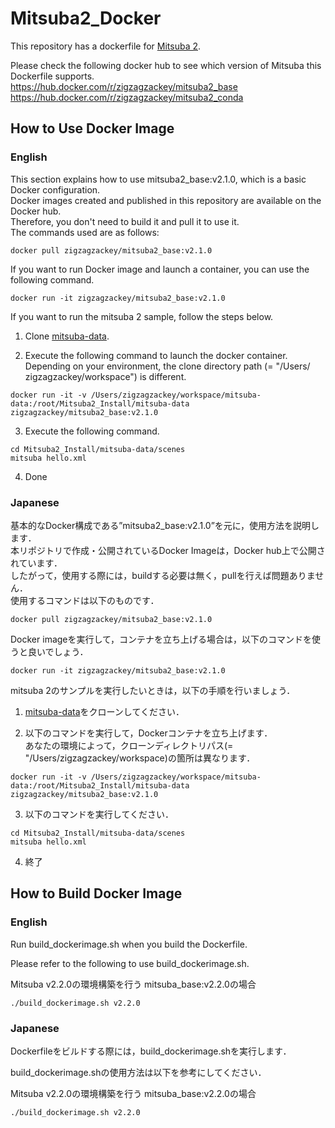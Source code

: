 # Mitsuba2_Docker

This repository has a dockerfile for [Mitsuba 2](https://github.com/mitsuba-renderer/mitsuba2).

Please check the following docker hub to see which version of Mitsuba this Dockerfile supports.  
https://hub.docker.com/r/zigzagzackey/mitsuba2_base  
https://hub.docker.com/r/zigzagzackey/mitsuba2_conda  

## How to Use Docker Image

### English
This section explains how to use mitsuba2_base:v2.1.0, which is a basic Docker configuration.  
Docker images created and published in this repository are available on the Docker hub.  
Therefore, you don't need to build it and pull it to use it.  
The commands used are as follows:  
```
docker pull zigzagzackey/mitsuba2_base:v2.1.0
```

If you want to run Docker image and launch a container, you can use the following command.  
```
docker run -it zigzagzackey/mitsuba2_base:v2.1.0
```

If you want to run the mitsuba 2 sample, follow the steps below.  
1. Clone [mitsuba-data](https://github.com/mitsuba-renderer/mitsuba-data).  

2. Execute the following command to launch the docker container.  
Depending on your environment, the clone directory path (= "/Users/ zigzagzackey/workspace") is different.
```
docker run -it -v /Users/zigzagzackey/workspace/mitsuba-data:/root/Mitsuba2_Install/mitsuba-data zigzagzackey/mitsuba2_base:v2.1.0
```

3. Execute the following command.
```
cd Mitsuba2_Install/mitsuba-data/scenes
mitsuba hello.xml
```

4. Done

### Japanese

基本的なDocker構成である”mitsuba2_base:v2.1.0”を元に，使用方法を説明します．  
本リポジトリで作成・公開されているDocker Imageは，Docker hub上で公開されています．  
したがって，使用する際には，buildする必要は無く，pullを行えば問題ありません．  
使用するコマンドは以下のものです．  
```
docker pull zigzagzackey/mitsuba2_base:v2.1.0
```

Docker imageを実行して，コンテナを立ち上げる場合は，以下のコマンドを使うと良いでしょう．  
```
docker run -it zigzagzackey/mitsuba2_base:v2.1.0
```

mitsuba 2のサンプルを実行したいときは，以下の手順を行いましょう．
1. [mitsuba-data](https://github.com/mitsuba-renderer/mitsuba-data)をクローンしてください．  

2. 以下のコマンドを実行して，Dockerコンテナを立ち上げます．  
あなたの環境によって，クローンディレクトリパス(= "/Users/zigzagzackey/workspace)の箇所は異なります．
```
docker run -it -v /Users/zigzagzackey/workspace/mitsuba-data:/root/Mitsuba2_Install/mitsuba-data zigzagzackey/mitsuba2_base:v2.1.0
```

3. 以下のコマンドを実行してください．
```
cd Mitsuba2_Install/mitsuba-data/scenes
mitsuba hello.xml
```

4. 終了

## How to Build Docker Image

### English

Run build_dockerimage.sh when you build the Dockerfile.

Please refer to the following to use build_dockerimage.sh.

Mitsuba v2.2.0の環境構築を行う mitsuba_base:v2.2.0の場合
```
./build_dockerimage.sh v2.2.0
```

### Japanese

Dockerfileをビルドする際には，build_dockerimage.shを実行します．

build_dockerimage.shの使用方法は以下を参考にしてください．

Mitsuba v2.2.0の環境構築を行う mitsuba_base:v2.2.0の場合
```
./build_dockerimage.sh v2.2.0
```